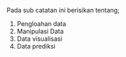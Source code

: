 Pada sub catatan ini berisikan tentang;

1.  Pengloahan data
2.  Manipulasi Data
3.  Data visualisasi
4.  Data prediksi